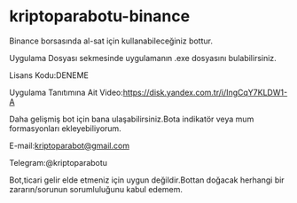 # kriptoparabotu-binance
Binance borsasında al-sat için kullanabileceğiniz bottur.

Uygulama Dosyası sekmesinde uygulamanın .exe dosyasını bulabilirsiniz.

Lisans Kodu:DENEME

Uygulama Tanıtımına Ait Video:https://disk.yandex.com.tr/i/IngCqY7KLDW1-A

Daha gelişmiş bot için bana ulaşabilirsiniz.Bota indikatör veya mum formasyonları ekleyebiliyorum.

E-mail:kriptoparabot@gmail.com

Telegram:@kriptoparabotu

Bot,ticari gelir elde etmeniz için uygun değildir.Bottan doğacak herhangi bir zararın/sorunun sorumluluğunu kabul edemem.
